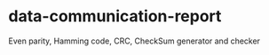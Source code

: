 data-communication-report
=========================

Even parity, Hamming code, CRC, CheckSum generator and checker
